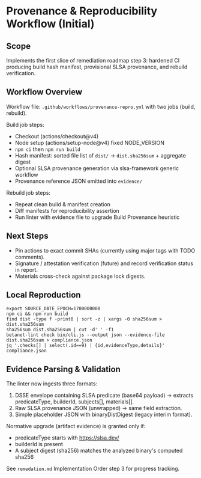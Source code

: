 Provenance & Reproducibility Workflow (Initial)
=============================================

Scope
-----
Implements the first slice of remediation roadmap step 3: hardened CI producing build hash manifest, provisional SLSA provenance, and rebuild verification.

Workflow Overview
-----------------
Workflow file: `.github/workflows/provenance-repro.yml` with two jobs (build, rebuild).

Build job steps:
- Checkout (actions/checkout@v4)
- Node setup (actions/setup-node@v4) fixed NODE_VERSION
- `npm ci` then `npm run build`
- Hash manifest: sorted file list of `dist/` -> `dist.sha256sum` + aggregate digest
- Optional SLSA provenance generation via slsa-framework generic workflow
- Provenance reference JSON emitted into `evidence/`

Rebuild job steps:
- Repeat clean build & manifest creation
- Diff manifests for reproducibility assertion
- Run linter with evidence file to upgrade Build Provenance heuristic

Next Steps
----------
- Pin actions to exact commit SHAs (currently using major tags with TODO comments).
- Signature / attestation verification (future) and record verification status in report.
- Materials cross-check against package lock digests.

Local Reproduction
------------------
```
export SOURCE_DATE_EPOCH=1700000000
npm ci && npm run build
find dist -type f -print0 | sort -z | xargs -0 sha256sum > dist.sha256sum
sha256sum dist.sha256sum | cut -d' ' -f1
betanet-lint check bin/cli.js --output json --evidence-file dist.sha256sum > compliance.json
jq '.checks[] | select(.id==9) | {id,evidenceType,details}' compliance.json
```

Evidence Parsing & Validation
-----------------------------
The linter now ingests three formats:
1. DSSE envelope containing SLSA predicate (base64 payload) -> extracts predicateType, builderId, subjects[], materials[].
2. Raw SLSA provenance JSON (unwrapped) -> same field extraction.
3. Simple placeholder JSON with binaryDistDigest (legacy interim format).

Normative upgrade (artifact evidence) is granted only if:
- predicateType starts with https://slsa.dev/
- builderId is present
- A subject digest (sha256) matches the analyzed binary's computed sha256

See `remedation.md` Implementation Order step 3 for progress tracking.
